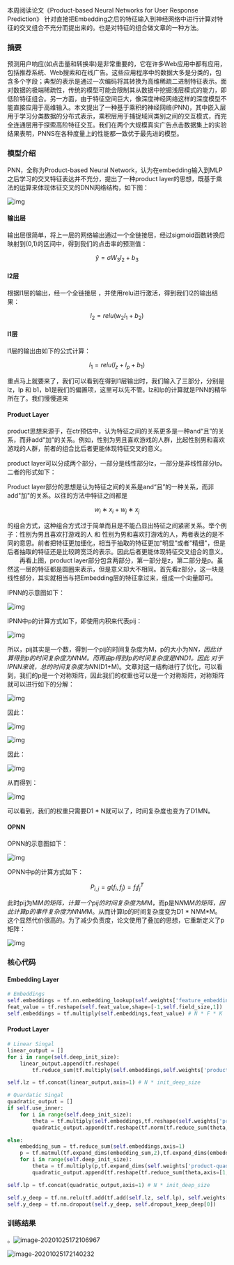 本周阅读论文《Product-based Neural Networks for User Response Prediction》 针对直接把Embedding之后的特征输入到神经网络中进行计算对特征的交叉组合不充分而提出来的。也是对特征的组合做文章的一种方法。



### 摘要

预测用户响应(如点击量和转换率)是非常重要的，它在许多Web应用中都有应用，包括推荐系统、Web搜索和在线广告。这些应用程序中的数据大多是分类的，包含多个字段；典型的表示是通过一次编码将其转换为高维稀疏二进制特征表示。面对数据的极端稀疏性，传统的模型可能会限制其从数据中挖掘浅层模式的能力，即低阶特征组合。另一方面，由于特征空间巨大，像深度神经网络这样的深度模型不能直接应用于高维输入。本文提出了一种基于乘积的神经网络(PNN)，其中嵌入层用于学习分类数据的分布式表示，乘积层用于捕捉域间类别之间的交互模式，而完全连通层用于探索高阶特征交互。我们在两个大规模真实广告点击数据集上的实验结果表明，PNNS在各种度量上的性能都一致优于最先进的模型。



### 模型介绍



PNN，全称为Product-based Neural Network，认为在embedding输入到MLP之后学习的交叉特征表达并不充分，提出了一种product layer的思想，既基于乘法的运算来体现体征交叉的DNN网络结构，如下图：

![img](https:////upload-images.jianshu.io/upload_images/4155986-9867a7134749f48e.png?imageMogr2/auto-orient/strip|imageView2/2/w/1200/format/webp)

#### **输出层**

 输出层很简单，将上一层的网络输出通过一个全链接层，经过sigmoid函数转换后映射到(0,1)的区间中，得到我们的点击率的预测值：


$$
\hat{y}=\sigma{W_3l_2+b_3}
$$


#### **l2层**

 根据l1层的输出，经一个全链接层 ，并使用relu进行激活，得到我们l2的输出结果：


$$
l_2=relu(w_2l_1+b_2)
$$


#### **l1层**

 l1层的输出由如下的公式计算：


$$
l_1 = relu(l_z+l_p+b_1)
$$


重点马上就要来了，我们可以看到在得到l1层输出时，我们输入了三部分，分别是lz，lp 和 b1，b1是我们的偏置项，这里可以先不管。lz和lp的计算就是PNN的精华所在了。我们慢慢道来

#### **Product Layer**

product思想来源于，在ctr预估中，认为特征之间的关系更多是一种and“且”的关系，而非add"加”的关系。例如，性别为男且喜欢游戏的人群，比起性别男和喜欢游戏的人群，前者的组合比后者更能体现特征交叉的意义。

product layer可以分成两个部分，一部分是线性部分lz，一部分是非线性部分lp。二者的形式如下：

Product layer部分的思想是认为特征之间的关系是and“且”的一种关系，而非add"加"的关系。以往的方法中特征之间都是

$$
w_i ∗ x_i + w_j ∗ x_j 
$$

的组合方式，这种组合方式过于简单而且是不能凸显出特征之间紧密关系。举个例子：性别为男且喜欢打游戏的人 和 性别为男和喜欢打游戏的人，两者表达的是不同的意思。前者把特征更加细化，相当于抽取的特征更加“明显”或者"精细"，但是后者抽取的特征还是比较跨宽泛的表示。因此后者更能体现特征交叉组合的意义。
  再看上图，product layer部分包含两部分，第一部分是z，第二部分是p。虽然这一层的特征都是圆圈来表示，但是意义却大不相同。首先看z部分，这一块是线性部分，其实就相当与把Embedding层的特征拿过来，组成一个向量即可。

IPNN的示意图如下：

![img](https:////upload-images.jianshu.io/upload_images/4155986-efc8f371d4e694a4.png?imageMogr2/auto-orient/strip|imageView2/2/w/740/format/webp)

IPNN中p的计算方式如下，即使用内积来代表pij：

![img](https:////upload-images.jianshu.io/upload_images/4155986-2ac2cd7b351795d8.png?imageMogr2/auto-orient/strip|imageView2/2/w/344/format/webp)

所以，pij其实是一个数，得到一个pij的时间复杂度为M，p的大小为N*N，因此计算得到p的时间复杂度为N*N*M。而再由p得到lp的时间复杂度是N*N*D1。因此 对于IPNN来说，总的时间复杂度为N*N(D1+M)。文章对这一结构进行了优化，可以看到，我们的p是一个对称矩阵，因此我们的权重也可以是一个对称矩阵，对称矩阵就可以进行如下的分解：

![img](https:////upload-images.jianshu.io/upload_images/4155986-69309c37e2b2ba70.png?imageMogr2/auto-orient/strip|imageView2/2/w/186/format/webp)

因此：

![img](https:////upload-images.jianshu.io/upload_images/4155986-3fce559f6e92c043.png?imageMogr2/auto-orient/strip|imageView2/2/w/860/format/webp)

![img](https:////upload-images.jianshu.io/upload_images/4155986-a4ab3900deca2373.png?imageMogr2/auto-orient/strip|imageView2/2/w/170/format/webp)

因此：

![img](https:////upload-images.jianshu.io/upload_images/4155986-4ddc93512149a560.png?imageMogr2/auto-orient/strip|imageView2/2/w/788/format/webp)

从而得到：

![img](https:////upload-images.jianshu.io/upload_images/4155986-5e75fafe9e0d9a14.png?imageMogr2/auto-orient/strip|imageView2/2/w/1016/format/webp)

可以看到，我们的权重只需要D1 * N就可以了，时间复杂度也变为了D1*M*N。

#### OPNN

OPNN的示意图如下：

![img](https:////upload-images.jianshu.io/upload_images/4155986-d9924e3ef896dc31.png?imageMogr2/auto-orient/strip|imageView2/2/w/756/format/webp)

OPNN中p的计算方式如下：




$$
P_{i,j}=g(f_i,f_j)=f_if_j^T
$$


此时pij为M*M的矩阵，计算一个pij的时间复杂度为M*M，而p是N*N*M*M的矩阵，因此计算p的事件复杂度为N*N*M*M。从而计算lp的时间复杂度变为D1 * N*N*M*M。这个显然代价很高的。为了减少负责度，论文使用了叠加的思想，它重新定义了p矩阵：

![img](https:////upload-images.jianshu.io/upload_images/4155986-a66fbf3c57b4d1ab.png?imageMogr2/auto-orient/strip|imageView2/2/w/956/format/webp)





### 核心代码

#### **Embedding Layer**

```python
# Embeddings
self.embeddings = tf.nn.embedding_lookup(self.weights['feature_embeddings'],self.feat_index) # N * F * K
feat_value = tf.reshape(self.feat_value,shape=[-1,self.field_size,1])
self.embeddings = tf.multiply(self.embeddings,feat_value) # N * F * K
```

#### **Product Layer**

```python
# Linear Singal
linear_output = []
for i in range(self.deep_init_size):
    linear_output.append(tf.reshape(
        tf.reduce_sum(tf.multiply(self.embeddings,self.weights['product-linear'][i]),axis=[1,2]),shape=(-1,1)))# N * 1

self.lz = tf.concat(linear_output,axis=1) # N * init_deep_size

# Quardatic Singal
quadratic_output = []
if self.use_inner:
    for i in range(self.deep_init_size):
        theta = tf.multiply(self.embeddings,tf.reshape(self.weights['product-quadratic-inner'][i],(1,-1,1))) # N * F * K
        quadratic_output.append(tf.reshape(tf.norm(tf.reduce_sum(theta,axis=1),axis=1),shape=(-1,1))) # N * 1

else:
    embedding_sum = tf.reduce_sum(self.embeddings,axis=1)
    p = tf.matmul(tf.expand_dims(embedding_sum,2),tf.expand_dims(embedding_sum,1)) # N * K * K
    for i in range(self.deep_init_size):
        theta = tf.multiply(p,tf.expand_dims(self.weights['product-quadratic-outer'][i],0)) # N * K * K
        quadratic_output.append(tf.reshape(tf.reduce_sum(theta,axis=[1,2]),shape=(-1,1))) # N * 1

self.lp = tf.concat(quadratic_output,axis=1) # N * init_deep_size

self.y_deep = tf.nn.relu(tf.add(tf.add(self.lz, self.lp), self.weights['product-bias']))
self.y_deep = tf.nn.dropout(self.y_deep, self.dropout_keep_deep[0])
```





### 训练结果

。![image-20201025172106967](D:\MarkDown\DeepLearning\img\image-20201025172106967.png)

![image-20201025172140232](D:\MarkDown\DeepLearning\img\image-20201025172140232.png)